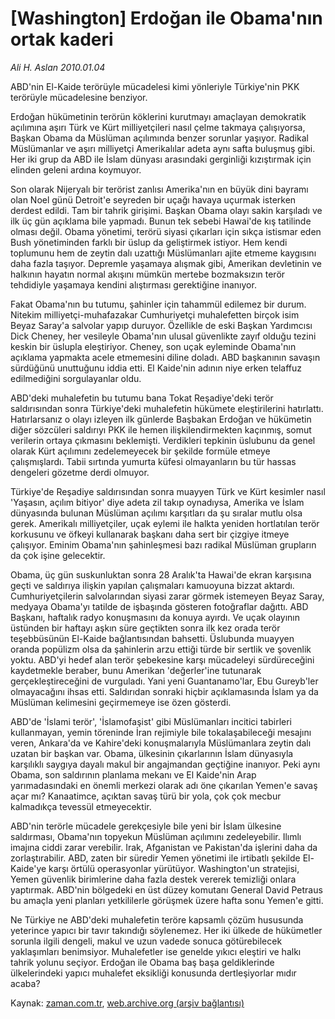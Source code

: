 # [Washington] Erdoğan ile Obama'nın ortak kaderi

*Ali H. Aslan 2010.01.04*

<tr><td class="metin" colspan="2" style="padding-top: 20px; padding-left: 5px; ">ABD'nin El-Kaide terörüyle mücadelesi kimi yönleriyle Türkiye'nin PKK terörüyle mücadelesine benziyor.</td></tr><tr><td class="metin" colspan="2" style="padding-top: 20px; padding-left: 5px; "><p>Erdoğan hükümetinin terörün köklerini kurutmayı amaçlayan demokratik açılımına aşırı Türk ve Kürt milliyetçileri nasıl çelme takmaya çalışıyorsa, Başkan Obama da Müslüman açılımında benzer sorunlar yaşıyor. Radikal Müslümanlar ve aşırı milliyetçi Amerikalılar adeta aynı safta buluşmuş gibi. Her iki grup da ABD ile İslam dünyası arasındaki gerginliği kızıştırmak için elinden geleni ardına koymuyor.
<p> Son olarak Nijeryalı bir terörist zanlısı Amerika'nın en büyük dini bayramı olan Noel günü Detroit'e seyreden bir uçağı havaya uçurmak isterken derdest edildi. Tam bir tahrik girişimi. Başkan Obama olayı sakin karşıladı ve ilk üç gün açıklama bile yapmadı. Bunun tek sebebi Hawai'de kış tatilinde olması değil. Obama yönetimi, terörü siyasi çıkarları için sıkça istismar eden Bush yönetiminden farklı bir üslup da geliştirmek istiyor. Hem kendi toplumunu hem de zeytin dalı uzattığı Müslümanları ajite etmeme kaygısını daha fazla taşıyor. Depremle yaşamaya alışmak gibi, Amerikan devletinin ve halkının hayatın normal akışını mümkün mertebe bozmaksızın terör tehdidiyle yaşamaya kendini alıştırması gerektiğine inanıyor.
<p> Fakat Obama'nın bu tutumu, şahinler için tahammül edilemez bir durum. Nitekim milliyetçi-muhafazakar Cumhuriyetçi muhalefetten birçok isim Beyaz Saray'a salvolar yapıp duruyor. Özellikle de eski Başkan Yardımcısı Dick Cheney, her vesileyle Obama'nın ulusal güvenlikte zayıf olduğu tezini keskin bir üslupla eleştiriyor. Cheney, son uçak eyleminde Obama'nın açıklama yapmakta acele etmemesini diline doladı. ABD başkanının savaşın sürdüğünü unuttuğunu iddia etti. El Kaide'nin adının niye erken telaffuz edilmediğini sorgulayanlar oldu. 
<p> ABD'deki muhalefetin bu tutumu bana Tokat Reşadiye'deki terör saldırısından sonra Türkiye'deki muhalefetin hükümete eleştirilerini hatırlattı. Hatırlarsanız o olayı izleyen ilk günlerde Başbakan Erdoğan ve hükümetin diğer sözcüleri saldırıyı PKK ile hemen ilişkilendirmekten kaçınmış, somut verilerin ortaya çıkmasını beklemişti. Verdikleri tepkinin üslubunu da genel olarak Kürt açılımını zedelemeyecek bir şekilde formüle etmeye çalışmışlardı. Tabii sırtında yumurta küfesi olmayanların bu tür hassas dengeleri gözetme derdi olmuyor.
<p> Türkiye'de Reşadiye saldırısından sonra muayyen Türk ve Kürt kesimler nasıl 'Yaşasın, açılım bitiyor' diye adeta zil takıp oynadıysa, Amerika ve İslam dünyasında bulunan Müslüman açılımı karşıtları da şu sıralar mutlu olsa gerek. Amerikalı milliyetçiler, uçak eylemi ile halkta yeniden hortlatılan terör korkusunu ve öfkeyi kullanarak başkanı daha sert bir çizgiye itmeye çalışıyor. Eminim Obama'nın şahinleşmesi bazı radikal Müslüman grupların da çok işine gelecektir.
<p> Obama, üç gün suskunluktan sonra 28 Aralık'ta Hawai'de ekran karşısına geçti ve saldırıya ilişkin yapılan çalışmaları kamuoyuna bizzat aktardı. Cumhuriyetçilerin salvolarından siyasi zarar görmek istemeyen Beyaz Saray, medyaya Obama'yı tatilde de işbaşında gösteren fotoğraflar dağıttı. ABD Başkanı, haftalık radyo konuşmasını da konuya ayırdı. Ve uçak olayının üstünden bir haftayı aşkın süre geçtikten sonra ilk kez orada terör teşebbüsünün El-Kaide bağlantısından bahsetti. Üslubunda muayyen oranda popülizm olsa da şahinlerin arzu ettiği türde bir sertlik ve şovenlik yoktu. ABD'yi hedef alan terör şebekesine karşı mücadeleyi sürdüreceğini kaydetmekle beraber, bunu Amerikan 'değerler'ine tutunarak gerçekleştireceğini de vurguladı. Yani yeni Guantanamo'lar, Ebu Gureyb'ler olmayacağını ihsas etti. Saldırıdan sonraki hiçbir açıklamasında İslam ya da Müslüman kelimesini geçirmemeye ise özen gösterdi.
<p> ABD'de 'İslami terör', 'İslamofaşist' gibi Müslümanları incitici tabirleri kullanmayan, yemin töreninde İran rejimiyle bile tokalaşabileceği mesajını veren, Ankara'da ve Kahire'deki konuşmalarıyla Müslümanlara zeytin dalı uzatan bir başkan var. Obama, ülkesinin çıkarlarının İslam dünyasıyla karşılıklı saygıya dayalı makul bir angajmandan geçtiğine inanıyor. Peki aynı Obama, son saldırının planlama mekanı ve El Kaide'nin Arap yarımadasındaki en önemli merkezi olarak adı öne çıkarılan Yemen'e savaş açar mı? Kanaatimce, açıktan savaş türü bir yola, çok çok mecbur kalmadıkça tevessül etmeyecektir.
<p> ABD'nin terörle mücadele gerekçesiyle bile yeni bir İslam ülkesine saldırması, Obama'nın topyekun Müslüman açılımını zedeleyebilir. Ilımlı imajına ciddi zarar verebilir. Irak, Afganistan ve Pakistan'da işlerini daha da zorlaştırabilir. ABD, zaten bir süredir Yemen yönetimi ile irtibatlı şekilde El-Kaide'ye karşı örtülü operasyonlar yürütüyor. Washington'un stratejisi, Yemen güvenlik birimlerine daha fazla destek vererek temizliği onlara yaptırmak. ABD'nin bölgedeki en üst düzey komutanı General David Petraus bu amaçla yeni planları yetkililerle görüşmek üzere hafta sonu Yemen'e gitti.
<p> Ne Türkiye ne ABD'deki muhalefetin teröre kapsamlı çözüm hususunda yeterince yapıcı bir tavır takındığı söylenemez. Her iki ülkede de hükümetler sorunla ilgili dengeli, makul ve uzun vadede sonuca götürebilecek yaklaşımları benimsiyor. Muhalefetler ise genelde yıkıcı eleştiri ve halkı tahrik yolunu seçiyor. Erdoğan ile Obama baş başa geldiklerinde ülkelerindeki yapıcı muhalefet eksikliği konusunda dertleşiyorlar mıdır acaba?<br/></p></p></p></p></p></p></p></p></p></td></tr>

Kaynak: [zaman.com.tr](http://zaman.com.tr/yazar.do?yazino=935654), [web.archive.org (arşiv bağlantısı)](http://web.archive.org/web/20100325121026/http://zaman.com.tr:80/yazar.do?yazino=935654)
